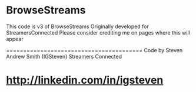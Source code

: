 # BrowseStreams
This code is v3 of BrowseStreams Originally developed for StreamersConnected
Please consider crediting me on pages where this will appear

========================================
Code by Steven Andrew Smith (IGSteven)
         Streamers Connected

   http://linkedin.com/in/igsteven
========================================
